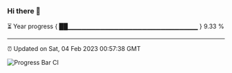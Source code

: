 ### Hi there 👋

⏳ Year progress { ██▁▁▁▁▁▁▁▁▁▁▁▁▁▁▁▁▁▁▁▁▁▁▁▁▁▁▁▁ } 9.33 %

---

⏰ Updated on Sat, 04 Feb 2023 00:57:38 GMT

![Progress Bar CI](https://github.com/liununu/liununu/workflows/Progress%20Bar%20CI/badge.svg)
